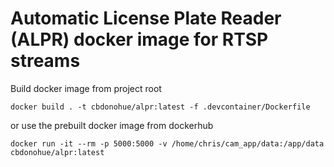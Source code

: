 # Automatic License Plate Reader (ALPR) docker image for RTSP streams

Build docker image from project root

`docker build . -t cbdonohue/alpr:latest -f .devcontainer/Dockerfile`

or use the prebuilt docker image from dockerhub

`docker run -it --rm -p 5000:5000 -v /home/chris/cam_app/data:/app/data cbdonohue/alpr:latest`